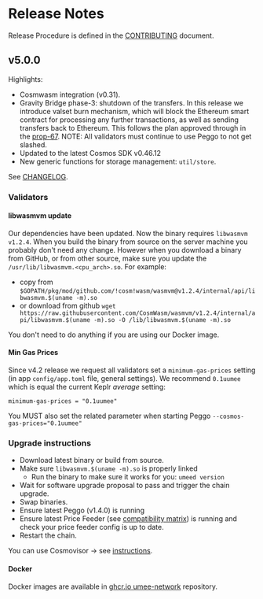 <!-- markdownlint-disable MD013 -->
<!-- markdownlint-disable MD024 -->
<!-- markdownlint-disable MD040 -->

# Release Notes

Release Procedure is defined in the [CONTRIBUTING](CONTRIBUTING.md#release-procedure) document.

## v5.0.0

Highlights:

- Cosmwasm integration (v0.31).
- Gravity Bridge phase-3: shutdown of the transfers. In this release we introduce valset burn mechanism,
  which will block the Ethereum smart contract for processing any further transactions, as well
  as sending transfers back to Ethereum. This follows the plan approved through in the
  [prop-67](https://www.mintscan.io/umee/proposals/67).
  NOTE: All validators must continue to use Peggo to not get slashed.
- Updated to the latest Cosmos SDK v0.46.12
- New generic functions for storage management: `util/store`.

See [CHANGELOG](https://github.com/umee-network/umee/blob/v5.0.0/CHANGELOG.md).

### Validators

#### libwasmvm update

Our dependencies have been updated. Now the binary requires `libwasmvm v1.2.4`. When you build the binary from source on the server machine you probably don't need any change. However when you download a binary from GitHub, or from other source, make sure you update the `/usr/lib/libwasmvm.<cpu_arch>.so`. For example:

- copy from `$GOPATH/pkg/mod/github.com/!cosm!wasm/wasmvm@v1.2.4/internal/api/libwasmvm.$(uname -m).so`
- or download from github `wget https://raw.githubusercontent.com/CosmWasm/wasmvm/v1.2.4/internal/api/libwasmvm.$(uname -m).so -O /lib/libwasmvm.$(uname -m).so`

You don't need to do anything if you are using our Docker image.

#### Min Gas Prices

Since v4.2 release we request all validators set a `minimum-gas-prices` setting (in app `config/app.toml` file, general settings). We recommend `0.1uumee` which is equal the current Keplr _average_ setting:

```
minimum-gas-prices = "0.1uumee"
```

You MUST also set the related parameter when starting Peggo `--cosmos-gas-prices="0.1uumee"`

### Upgrade instructions

- Download latest binary or build from source.
- Make sure `libwasmvm.$(uname -m).so` is properly linked
  - Run the binary to make sure it works for you: `umeed version`
- Wait for software upgrade proposal to pass and trigger the chain upgrade.
- Swap binaries.
- Ensure latest Peggo (v1.4.0) is running
- Ensure latest Price Feeder (see [compatibility matrix](https://github.com/umee-network/umee/#release-compatibility-matrix)) is running and check your price feeder config is up to date.
- Restart the chain.

You can use Cosmovisor → see [instructions](https://github.com/umee-network/umee/#cosmovisor).

#### Docker

Docker images are available in [ghcr.io umee-network](https://github.com/umee-network/umee/pkgs/container/umeed) repository.
